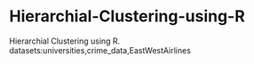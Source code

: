 # Hierarchial-Clustering-using-R
Hierarchial Clustering using R.
datasets:universities,crime_data,EastWestAirlines
